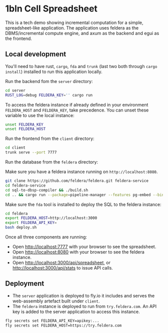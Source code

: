 # 1bln Cell Spreadsheet

This is a tech demo showing incremental computation for a simple, spreadsheet-like application.
The application uses feldera as the DBMS/incremental compute engine, and axum as the backend
and egui as the frontend.

## Local development

You'll need to have rust, `cargo`, `fda` and `trunk` (last two both through `cargo install`)
installed to run this application locally.

Run the backend fom the `server` directory:

```bash
cd server
RUST_LOG=debug FELDERA_KEY='' cargo run
```

To access the feldera instance if already defined in your environment `FELDERA_HOST` and `FELDERA_KEY`, take
precedence. You can unset these variable to use the local instance:

```bash
unset FELDERA_KEY
unset FELDERA_HOST
```

Run the frontend from the `client` directory:

```bash
cd client
trunk serve --port 7777
```

Run the database from the `feldera` directory:

Make sure you have a feldera instance running on `http://localhost:8080`.

```bash
git clone https://github.com/feldera/feldera.git feldera-service
cd feldera-service
cd sql-to-dbsp-compiler && ./build.sh
cd .. && cargo run --package=pipeline-manager --features pg-embed --bin pipeline-manager
```

Make sure the `fda` tool is installed to deploy the SQL to the feldera instance:

```bash
cd feldera
export FELDERA_HOST=http://localhost:3000
export FELDERA_API_KEY=
bash deploy.sh
```

Once all three components are running:

- Open [http://localhost:7777](http://localhost:7777) with your browser to see the spreadsheet.
- Open [http://localhost:8080](http://localhost:8080) with your browser to see the feldera instance.
- Open [http://localhost:3000/api/spreadsheet](http://localhost:3000/api/spreadsheet), or
  [http://localhost:3000/api/stats](http://localhost:3000/api/cellstream) to issue API calls.

## Deployment

- The `server` application is deployed to fly.io it includes and serves the web-assembly artefact built under `client`.
- The `feldera` instance is deployed to run from `try.feldera.com`. An API key is added to the server application
  to access this instance.

```bash
fly secrets set FELDERA_API_KEY=apikey:...
fly secrets set FELDERA_HOST=https://try.feldera.com
```